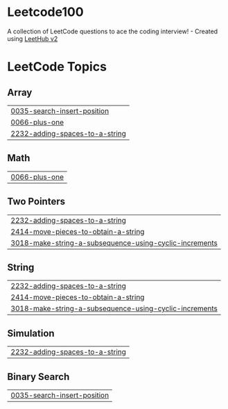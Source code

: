 # Leetcode100
A collection of LeetCode questions to ace the coding interview! - Created using [LeetHub v2](https://github.com/arunbhardwaj/LeetHub-2.0)

<!---LeetCode Topics Start-->
# LeetCode Topics
## Array
|  |
| ------- |
| [0035-search-insert-position](https://github.com/UdhayanS/Leetcode100/tree/master/0035-search-insert-position) |
| [0066-plus-one](https://github.com/UdhayanS/Leetcode100/tree/master/0066-plus-one) |
| [2232-adding-spaces-to-a-string](https://github.com/UdhayanS/Leetcode100/tree/master/2232-adding-spaces-to-a-string) |
## Math
|  |
| ------- |
| [0066-plus-one](https://github.com/UdhayanS/Leetcode100/tree/master/0066-plus-one) |
## Two Pointers
|  |
| ------- |
| [2232-adding-spaces-to-a-string](https://github.com/UdhayanS/Leetcode100/tree/master/2232-adding-spaces-to-a-string) |
| [2414-move-pieces-to-obtain-a-string](https://github.com/UdhayanS/Leetcode100/tree/master/2414-move-pieces-to-obtain-a-string) |
| [3018-make-string-a-subsequence-using-cyclic-increments](https://github.com/UdhayanS/Leetcode100/tree/master/3018-make-string-a-subsequence-using-cyclic-increments) |
## String
|  |
| ------- |
| [2232-adding-spaces-to-a-string](https://github.com/UdhayanS/Leetcode100/tree/master/2232-adding-spaces-to-a-string) |
| [2414-move-pieces-to-obtain-a-string](https://github.com/UdhayanS/Leetcode100/tree/master/2414-move-pieces-to-obtain-a-string) |
| [3018-make-string-a-subsequence-using-cyclic-increments](https://github.com/UdhayanS/Leetcode100/tree/master/3018-make-string-a-subsequence-using-cyclic-increments) |
## Simulation
|  |
| ------- |
| [2232-adding-spaces-to-a-string](https://github.com/UdhayanS/Leetcode100/tree/master/2232-adding-spaces-to-a-string) |
## Binary Search
|  |
| ------- |
| [0035-search-insert-position](https://github.com/UdhayanS/Leetcode100/tree/master/0035-search-insert-position) |
<!---LeetCode Topics End-->